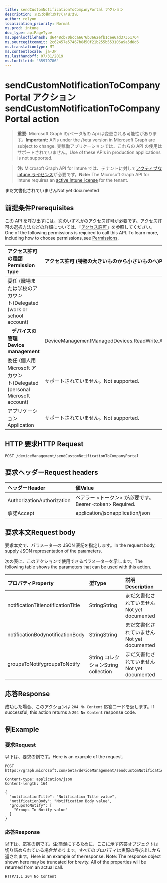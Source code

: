 ```yaml
---
title: sendCustomNotificationToCompanyPortal アクション
description: まだ文書化されていません
author: rolyon
localization_priority: Normal
ms.prod: intune
doc_type: apiPageType
ms.openlocfilehash: d6448cb70bcca6676b3662efb1cee6ad37351764
ms.sourcegitcommit: 2c62457e57467b8d50f21b255b553106a9a5d8d6
ms.translationtype: MT
ms.contentlocale: ja-JP
ms.lasthandoff: 07/31/2019
ms.locfileid: "35979786"
---
```

# <a name="sendcustomnotificationtocompanyportal-action"></a><span data-ttu-id="0ff36-103">sendCustomNotificationToCompanyPortal アクション</span><span class="sxs-lookup"><span data-stu-id="0ff36-103">sendCustomNotificationToCompanyPortal action</span></span>

> <span data-ttu-id="0ff36-104">**重要:** Microsoft Graph の/ベータ版の Api は変更される可能性があります。</span><span class="sxs-lookup"><span data-stu-id="0ff36-104">**Important:** APIs under the /beta version in Microsoft Graph are subject to change.</span></span> <span data-ttu-id="0ff36-105">実稼働アプリケーションでは、これらの API の使用はサポートされていません。</span><span class="sxs-lookup"><span data-stu-id="0ff36-105">Use of these APIs in production applications is not supported.</span></span>

> <span data-ttu-id="0ff36-106">**注:** Microsoft Graph API for Intune では、テナントに対して[アクティブな intune ライセンス](https://go.microsoft.com/fwlink/?linkid=839381)が必要です。</span><span class="sxs-lookup"><span data-stu-id="0ff36-106">**Note:** The Microsoft Graph API for Intune requires an [active Intune license](https://go.microsoft.com/fwlink/?linkid=839381) for the tenant.</span></span>

<span data-ttu-id="0ff36-107">まだ文書化されていません</span><span class="sxs-lookup"><span data-stu-id="0ff36-107">Not yet documented</span></span>
## <a name="prerequisites"></a><span data-ttu-id="0ff36-108">前提条件</span><span class="sxs-lookup"><span data-stu-id="0ff36-108">Prerequisites</span></span>
<span data-ttu-id="0ff36-p102">この API を呼び出すには、次のいずれかのアクセス許可が必要です。アクセス許可の選択方法などの詳細については、「[アクセス許可](/graph/permissions-reference)」を参照してください。</span><span class="sxs-lookup"><span data-stu-id="0ff36-p102">One of the following permissions is required to call this API. To learn more, including how to choose permissions, see [Permissions](/graph/permissions-reference).</span></span>

|<span data-ttu-id="0ff36-111">アクセス許可の種類</span><span class="sxs-lookup"><span data-stu-id="0ff36-111">Permission type</span></span>|<span data-ttu-id="0ff36-112">アクセス許可 (特権の大きいものから小さいものへ)</span><span class="sxs-lookup"><span data-stu-id="0ff36-112">Permissions (from most to least privileged)</span></span>|
|:---|:---|
|<span data-ttu-id="0ff36-113">委任 (職場または学校のアカウント)</span><span class="sxs-lookup"><span data-stu-id="0ff36-113">Delegated (work or school account)</span></span>||
| <span data-ttu-id="0ff36-114">&nbsp;&nbsp; **デバイスの管理**</span><span class="sxs-lookup"><span data-stu-id="0ff36-114">&nbsp; &nbsp; **Device management**</span></span> | <span data-ttu-id="0ff36-115">DeviceManagementManagedDevices.ReadWrite.All</span><span class="sxs-lookup"><span data-stu-id="0ff36-115">DeviceManagementManagedDevices.ReadWrite.All</span></span>|
|<span data-ttu-id="0ff36-116">委任 (個人用 Microsoft アカウント)</span><span class="sxs-lookup"><span data-stu-id="0ff36-116">Delegated (personal Microsoft account)</span></span>|<span data-ttu-id="0ff36-117">サポートされていません。</span><span class="sxs-lookup"><span data-stu-id="0ff36-117">Not supported.</span></span>|
|<span data-ttu-id="0ff36-118">アプリケーション</span><span class="sxs-lookup"><span data-stu-id="0ff36-118">Application</span></span>|<span data-ttu-id="0ff36-119">サポートされていません。</span><span class="sxs-lookup"><span data-stu-id="0ff36-119">Not supported.</span></span>|

## <a name="http-request"></a><span data-ttu-id="0ff36-120">HTTP 要求</span><span class="sxs-lookup"><span data-stu-id="0ff36-120">HTTP Request</span></span>
<!-- {
  "blockType": "ignored"
}
-->
``` http
POST /deviceManagement/sendCustomNotificationToCompanyPortal
```

## <a name="request-headers"></a><span data-ttu-id="0ff36-121">要求ヘッダー</span><span class="sxs-lookup"><span data-stu-id="0ff36-121">Request headers</span></span>
|<span data-ttu-id="0ff36-122">ヘッダー</span><span class="sxs-lookup"><span data-stu-id="0ff36-122">Header</span></span>|<span data-ttu-id="0ff36-123">値</span><span class="sxs-lookup"><span data-stu-id="0ff36-123">Value</span></span>|
|:---|:---|
|<span data-ttu-id="0ff36-124">Authorization</span><span class="sxs-lookup"><span data-stu-id="0ff36-124">Authorization</span></span>|<span data-ttu-id="0ff36-125">ベアラー &lt;トークン&gt; が必要です。</span><span class="sxs-lookup"><span data-stu-id="0ff36-125">Bearer &lt;token&gt; Required.</span></span>|
|<span data-ttu-id="0ff36-126">承諾</span><span class="sxs-lookup"><span data-stu-id="0ff36-126">Accept</span></span>|<span data-ttu-id="0ff36-127">application/json</span><span class="sxs-lookup"><span data-stu-id="0ff36-127">application/json</span></span>|

## <a name="request-body"></a><span data-ttu-id="0ff36-128">要求本文</span><span class="sxs-lookup"><span data-stu-id="0ff36-128">Request body</span></span>
<span data-ttu-id="0ff36-129">要求本文で、パラメーターの JSON 表記を指定します。</span><span class="sxs-lookup"><span data-stu-id="0ff36-129">In the request body, supply JSON representation of the parameters.</span></span>

<span data-ttu-id="0ff36-130">次の表に、このアクションで使用できるパラメーターを示します。</span><span class="sxs-lookup"><span data-stu-id="0ff36-130">The following table shows the parameters that can be used with this action.</span></span>

|<span data-ttu-id="0ff36-131">プロパティ</span><span class="sxs-lookup"><span data-stu-id="0ff36-131">Property</span></span>|<span data-ttu-id="0ff36-132">型</span><span class="sxs-lookup"><span data-stu-id="0ff36-132">Type</span></span>|<span data-ttu-id="0ff36-133">説明</span><span class="sxs-lookup"><span data-stu-id="0ff36-133">Description</span></span>|
|:---|:---|:---|
|<span data-ttu-id="0ff36-134">notificationTitle</span><span class="sxs-lookup"><span data-stu-id="0ff36-134">notificationTitle</span></span>|<span data-ttu-id="0ff36-135">String</span><span class="sxs-lookup"><span data-stu-id="0ff36-135">String</span></span>|<span data-ttu-id="0ff36-136">まだ文書化されていません</span><span class="sxs-lookup"><span data-stu-id="0ff36-136">Not yet documented</span></span>|
|<span data-ttu-id="0ff36-137">notificationBody</span><span class="sxs-lookup"><span data-stu-id="0ff36-137">notificationBody</span></span>|<span data-ttu-id="0ff36-138">String</span><span class="sxs-lookup"><span data-stu-id="0ff36-138">String</span></span>|<span data-ttu-id="0ff36-139">まだ文書化されていません</span><span class="sxs-lookup"><span data-stu-id="0ff36-139">Not yet documented</span></span>|
|<span data-ttu-id="0ff36-140">groupsToNotify</span><span class="sxs-lookup"><span data-stu-id="0ff36-140">groupsToNotify</span></span>|<span data-ttu-id="0ff36-141">String コレクション</span><span class="sxs-lookup"><span data-stu-id="0ff36-141">String collection</span></span>|<span data-ttu-id="0ff36-142">まだ文書化されていません</span><span class="sxs-lookup"><span data-stu-id="0ff36-142">Not yet documented</span></span>|



## <a name="response"></a><span data-ttu-id="0ff36-143">応答</span><span class="sxs-lookup"><span data-stu-id="0ff36-143">Response</span></span>
<span data-ttu-id="0ff36-144">成功した場合、このアクションは `204 No Content` 応答コードを返します。</span><span class="sxs-lookup"><span data-stu-id="0ff36-144">If successful, this action returns a `204 No Content` response code.</span></span>

## <a name="example"></a><span data-ttu-id="0ff36-145">例</span><span class="sxs-lookup"><span data-stu-id="0ff36-145">Example</span></span>
### <a name="request"></a><span data-ttu-id="0ff36-146">要求</span><span class="sxs-lookup"><span data-stu-id="0ff36-146">Request</span></span>
<span data-ttu-id="0ff36-147">以下は、要求の例です。</span><span class="sxs-lookup"><span data-stu-id="0ff36-147">Here is an example of the request.</span></span>
``` http
POST https://graph.microsoft.com/beta/deviceManagement/sendCustomNotificationToCompanyPortal

Content-type: application/json
Content-length: 164

{
  "notificationTitle": "Notification Title value",
  "notificationBody": "Notification Body value",
  "groupsToNotify": [
    "Groups To Notify value"
  ]
}
```

### <a name="response"></a><span data-ttu-id="0ff36-148">応答</span><span class="sxs-lookup"><span data-stu-id="0ff36-148">Response</span></span>
<span data-ttu-id="0ff36-p103">以下は、応答の例です。注:簡潔にするために、ここに示す応答オブジェクトは切り詰められている場合があります。すべてのプロパティは実際の呼び出しから返されます。</span><span class="sxs-lookup"><span data-stu-id="0ff36-p103">Here is an example of the response. Note: The response object shown here may be truncated for brevity. All of the properties will be returned from an actual call.</span></span>
``` http
HTTP/1.1 204 No Content
```






